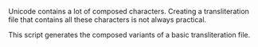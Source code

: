 Unicode contains a lot of composed characters. Creating a transliteration file that contains all these characters is not always practical.

This script generates the composed variants of a basic transliteration file.
